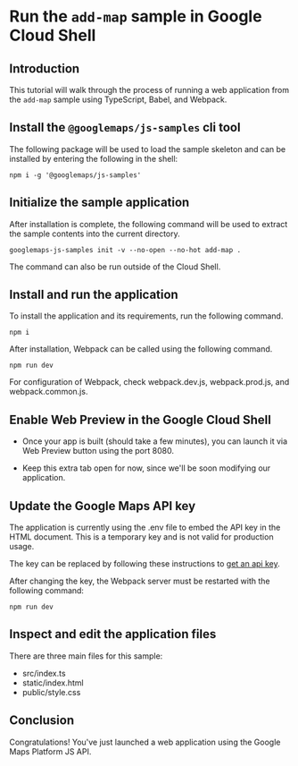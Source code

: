 # Run the `add-map` sample in Google Cloud Shell

## Introduction

This tutorial will walk through the process of running a web application from the `add-map` sample using TypeScript, Babel, and Webpack.

## Install the `@googlemaps/js-samples` cli tool

The following package will be used to load the sample skeleton and can be installed by entering the following in the shell:

```
npm i -g '@googlemaps/js-samples'
```

## Initialize the sample application

After installation is complete, the following command will be used to extract the sample contents into the current directory.

```
googlemaps-js-samples init -v --no-open --no-hot add-map .
```

The command can also be run outside of the Cloud Shell.

## Install and run the application

To install the application and its requirements, run the following command.

```
npm i
```

After installation, Webpack can be called using the following command.

```
npm run dev
```

For configuration of Webpack, check <walkthrough-editor-open-file filePath="webpack.dev.js">webpack.dev.js</walkthrough-editor-open-file>, <walkthrough-editor-open-file filePath="webpack.prod.js">webpack.prod.js</walkthrough-editor-open-file>, and <walkthrough-editor-open-file filePath="webpack.common.js">webpack.common.js</walkthrough-editor-open-file>.

## Enable Web Preview in the Google Cloud Shell

* Once your app is built (should take a few minutes), you can launch it via
    <walkthrough-spotlight-pointer target="cloudshell" spotlightId="devshell-web-preview-button">Web
    Preview button</walkthrough-spotlight-pointer> using the port 8080.

* Keep this extra tab open for now, since we'll be soon modifying our
    application.

## Update the Google Maps API key 

The application is currently using the <walkthrough-editor-open-file filePath=".env">.env</walkthrough-editor-open-file> file to embed the API key in the
HTML document. This is a temporary key and is not valid for production usage. 


The key can be replaced by following these instructions to
[get an api key](https://developers.google.com/maps/documentation/javascript/get-api-key).

After changing the key, the Webpack server must be restarted with the following command:

```
npm run dev
```

## Inspect and edit the application files

There are three main files for this sample:

* <walkthrough-editor-open-file filePath="src/index.ts">src/index.ts</walkthrough-editor-open-file>
* <walkthrough-editor-open-file filePath="static/index.html">static/index.html</walkthrough-editor-open-file>
* <walkthrough-editor-open-file filePath="public/style.css">public/style.css</walkthrough-editor-open-file>

## Conclusion

<walkthrough-conclusion-trophy></walkthrough-conclusion-trophy>

Congratulations! You've just launched a web application using the Google Maps Platform JS API.